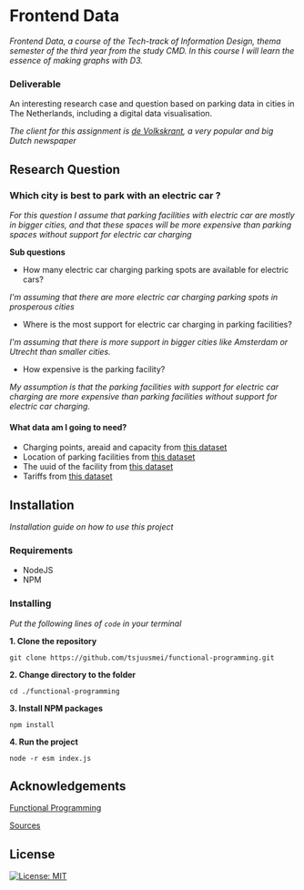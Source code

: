 # Frontend Data

*Frontend Data, a course of the Tech-track of Information Design, thema semester of the third year from the study CMD. In this course I will learn the essence of making graphs with D3.*

### Deliverable

An interesting research case and question based on parking data in cities in The Netherlands, including a digital data visualisation.

*The client for this assignment is [de Volkskrant](https://www.volkskrant.nl/), a very popular and big Dutch newspaper*

## Research Question

### Which city is best to park with an electric car ?

*For this question I assume that parking facilities with electric car are mostly in bigger cities, and that these spaces will be more expensive than parking spaces without support for electric car charging*

**Sub questions**

* How many electric car charging parking spots are available for electric cars?

*I'm assuming that there are more electric car charging parking spots in prosperous cities*

* Where is the most support for electric car charging in parking facilities?

*I'm assuming that there is more support in bigger cities like Amsterdam or Utrecht than smaller cities.*

* How expensive is the parking facility?

*My assumption is that the parking facilities with support for electric car charging are more expensive than parking facilities without support for electric car charging.*

#### What data am I going to need?

* Charging points, areaid and capacity from [this dataset](https://opendata.rdw.nl/resource/b3us-f26s.json?$where=chargingpointcapacity>0)
* Location of parking facilities from [this dataset](https://opendata.rdw.nl/resource/b3us-f26s.json)
* The uuid of the facility from [this dataset](https://opendata.rdw.nl/resource/mz4f-59fw.json)
* Tariffs from [this dataset](https://npropendata.rdw.nl/parkingdata/v2/)

## Installation

*Installation guide on how to use this project*

### Requirements

* NodeJS
* NPM

### Installing

*Put the following lines of `code` in your terminal*

**1. Clone the repository**

```
git clone https://github.com/tsjuusmei/functional-programming.git
```

**2. Change directory to the folder**

```
cd ./functional-programming
```

**3. Install NPM packages**

```
npm install
```

**4. Run the project**

```
node -r esm index.js
```

## Acknowledgements

[Functional Programming](https://github.com/tsjuusmei/functional-programming/wiki/Functional-Programming)

[Sources](https://github.com/tsjuusmei/functional-programming/wiki/Sources)

## License

[![License: MIT](https://img.shields.io/badge/License-MIT-yellow.svg)](https://opensource.org/licenses/MIT)
